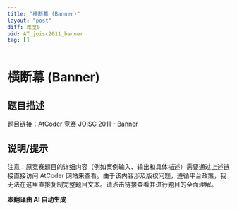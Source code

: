 ```yaml
---
title: "横断幕 (Banner)"
layout: "post"
diff: 难度0
pid: AT_joisc2011_banner
tag: []
---
```


# 横断幕 (Banner)

## 题目描述

题目链接：[AtCoder 竞赛 JOISC 2011 - Banner](https://atcoder.jp/contests/joisc2011/tasks/joisc2011_banner)

## 说明/提示

注意：原竞赛题目的详细内容（例如案例输入、输出和具体描述）需要通过上述链接直接访问 AtCoder 网站来查看。由于该内容涉及版权问题，遵循平台政策，我无法在这里直接复制完整题目文本。请点击链接查看并进行题目的全面理解。

 **本翻译由 AI 自动生成**

